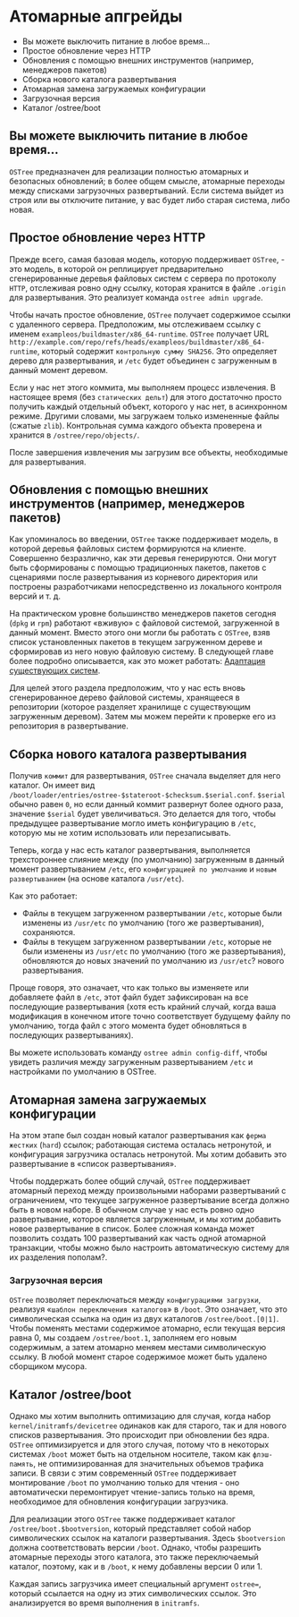  # Атомарные апгрейды
 
 - Вы можете выключить питание в любое время…
 - Простое обновление через HTTP
 - Обновления с помощью внешних инструментов (например, менеджеров пакетов)
 - Сборка нового каталога развертывания
 - Атомарная замена загружаемых конфигурации 
 - Загрузочная версия
 - Каталог /ostree/boot

## Вы можете выключить питание в любое время…

`OSTree` предназначен для реализации полностью атомарных и безопасных обновлений; в более общем смысле, атомарные переходы между списками загрузочных развертываний. Если система выйдет из строя или вы отключите питание, у вас будет либо старая система, либо новая. 

## Простое обновление через HTTP

Прежде всего, самая базовая модель, которую поддерживает `OSTree`, - это модель, в которой он реплицирует предварительно сгенерированные деревья файловых систем с сервера по протоколу `HTTP`, отслеживая ровно одну ссылку, которая хранится в файле `.origin` для развертывания. Это реализует команда `ostree admin upgrade`.

Чтобы начать простое обновление, `OSTree` получает содержимое ссылки с удаленного сервера. Предположим, мы отслеживаем ссылку с именем `exampleos/buildmaster/x86_64-runtime`. `OSTree` получает URL `http://example.com/repo/refs/heads/exampleos/buildmaster/x86_64-runtime`, который содержит `контрольную сумму SHA256`. Это определяет дерево для развертывания, и `/etc` будет объединен с загруженным в данный момент деревом.

Если у нас нет этого коммита, мы выполняем процесс извлечения. В настоящее время (без `статических дельт`) для этого достаточно просто получить каждый отдельный объект, которого у нас нет, в асинхронном режиме. Другими словами, мы загружаем только измененные файлы (сжатые `zlib`). Контрольная сумма каждого объекта проверена и хранится в `/ostree/repo/objects/`. 

После завершения извлечения мы загрузим все объекты, необходимые для развертывания. 

## Обновления с помощью внешних инструментов (например, менеджеров пакетов)

Как упоминалось во введении, `OSTree` также поддерживает модель, в которой деревья файловых систем формируются на клиенте. 
Совершенно безразлично, как эти деревья генерируются. Они могут быть сформированы с помощью традиционных пакетов, пакетов с сценариями после развертывания из корневого директория или построены разработчиками непосредственно из локального контроля версий и т. д.

На практическом уровне большинство менеджеров пакетов сегодня (`dpkg` и `rpm`) работают «вживую» с файловой системой, загруженной в данный момент. Вместо этого они могли бы работать с `OSTree`, взяв список установленных пакетов в текущем загруженном дереве и сформировав из него новую файловую систему. В следующей главе более подробно описывается, как это может работать: [Адаптация существующих систем](distributions.md).

Для целей этого раздела предположим, что у нас есть вновь сгенерированное дерево файловой системы, хранящееся в репозитории (которое разделяет хранилище с существующим загруженным деревом). 
Затем мы можем перейти к проверке его из репозитория в развертывание. 

## Сборка нового каталога развертывания

Получив `коммит` для развертывания, `OSTree` сначала выделяет для него каталог. 
Он имеет вид `/boot/loader/entries/ostree-$stateroot-$checksum.$serial.conf`. `$serial` обычно равен `0`, но если данный коммит развернут более одного раза, значение `$serial` будет увеличиваться. 
Это делается для того, чтобы предыдущее развертывание могло иметь конфигурацию в `/etc`, которую мы не хотим использовать или перезаписывать.

Теперь, когда у нас есть каталог развертывания, выполняется трехстороннее слияние между (по умолчанию) загруженным в данный момент развертыванием `/etc`, его `конфигурацией по умолчанию` и `новым развертыванием` (на основе каталога `/usr/etc`).

Как это работает:
- Файлы в текущем загруженном развертывании `/etc`, которые были изменены из `/usr/etc` по умолчанию (того же развертывания), сохраняются.
- Файлы в текущем загруженном развертывании `/etc`, которые не были изменены из `/usr/etc` по умолчанию (того же развертывания), обновляются до новых значений по умолчанию из `/usr/etc`? нового развертывания.

Проще говоря, это означает, что как только вы изменяете или добавляете файл в `/etc`, этот файл будет зафиксирован на все последующие развертывания 
(хотя есть крайний случай, когда ваша модификация в конечном итоге точно соответствует будущему файлу по умолчанию, тогда файл с этого момента будет обновляться в последующих развертываниях).

Вы можете использовать команду `ostree admin config-diff`, чтобы увидеть различия между загруженным развертыванием `/etc` и настройками по умолчанию в OSTree. 


## Атомарная замена загружаемых конфигурации 

На этом этапе был создан новый каталог развертывания как `ферма жестких` (`hard`) ссылок; работающая система осталась нетронутой, и конфигурация загрузчика осталась нетронутой. 
Мы хотим добавить это развертывание в «список развертывания».

Чтобы поддержать более общий случай, `OSTree` поддерживает атомарный переход между произвольными наборами развертываний с ограничением, что текущее загруженное развертывание всегда должно быть в новом наборе. 
В обычном случае у нас есть ровно одно развертывание, которое является загруженным, и мы хотим добавить новое развертывание в список. 
Более сложная команда может позволить создать 100 развертываний как часть одной атомарной транзакции, чтобы можно было настроить автоматическую систему для их разделения пополам?. 

### Загрузочная версия

`OSTree` позволяет переключаться между `конфигурациями загрузки`, реализуя «`шаблон переключения каталогов`» в `/boot`. 
Это означает, что это символическая ссылка на один из двух каталогов `/ostree/boot.[0|1]`. 
Чтобы поменять местами содержимое атомарно, если текущая версия равна 0, мы создаем `/ostree/boot.1`, 
заполняем его новым содержимым, а затем атомарно меняем местами символическую ссылку. 
В любой момент старое содержимое может быть удалено сборщиком мусора. 

## Каталог /ostree/boot

Однако мы хотим выполнить оптимизацию для случая, когда набор  `kernel/initramfs/devicetree` одинаков как для старого, так и для нового списков развертывания. 
Это происходит при обновлении без ядра. 
`OSTree` оптимизируется и для этого случая, потому что в некоторых системах `/boot` может быть на отдельном носителе, таком как `флэш-память`, не оптимизированная для значительных объемов трафика записи. 
В связи с этим современный `OSTree` поддерживает монтирование `/boot` по умолчанию только для чтения - оно автоматически перемонтирует чтение-запись только на время, необходимое для обновления конфигурации загрузчика.

Для реализации этого `OSTree` также поддерживает каталог `/ostree/boot.$bootversion`, который представляет собой набор символических ссылок на каталоги развертывания. 
Здесь `$bootversion` должна соответствовать версии `/boot`. 
Однако, чтобы разрешить атомарные переходы этого каталога, это также переключаемый каталог, поэтому, как и  в `/boot`, к нему добавлены версии 0 или 1.

Каждая запись загрузчика имеет специальный аргумент `ostree=`, который ссылается на одну из этих символических ссылок. 
Это анализируется во время выполнения в `initramfs`. 

